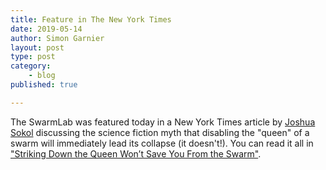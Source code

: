 ```yaml
---
title: Feature in The New York Times
date: 2019-05-14
author: Simon Garnier
layout: post
type: post
category:
    - blog
published: true

---
```


The SwarmLab was featured today in a New York Times article by [Joshua Sokol](https://joshuasokol.com/) discussing the science fiction myth that disabling the "queen" of a swarm will immediately lead its collapse (it doesn't!). You can read it all in ["Striking Down the Queen Won’t Save You From the Swarm"](https://www.nytimes.com/2019/05/14/science/hives-queens-science-fiction.html). 
